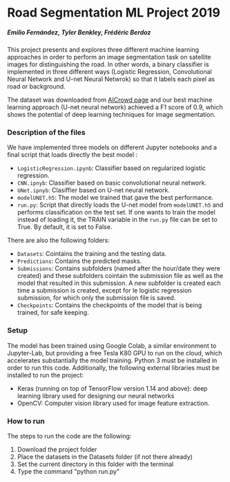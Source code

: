 # Road Segmentation ML Project 2019
##### Emilio Fernández, Tyler Benkley, Frédéric Berdoz

This project presents and explores three different machine learning approaches in order to perform an image segmentation task on satellite images for distinguishing the road. In other words, a binary classifier is implemented in three different ways (Logistic Regression, Convolutional Neural Network and U-net Neural Netwrok) so that it labels each pixel as road or background. 

The dataset was downloaded from [AICrowd page](https://www.aicrowd.com/challenges/epfl-ml-road-segmentation-2019/dataset_files) and our best machine learning approach (U-net neural network) achieved a F1 score of 0.9, which shows the potential of deep learning techniques for image segmentation.


### Description of the files

We have implemented three models on different Jupyter notebooks and a final script that loads directly the best model :
+ `LogisticRegression.ipynb`: Classifier based on regularized logistic regression. 
+ `CNN.ipnyb`: Classifier based on basic convolutional neural network.
+ `UNet.ipnyb`: Clasiffier based on U-net neural network.
+ `modelUNET.h5`: The model we trained that gave the best performance.
+ `run.py`:  Script that directly loads the U-net model from `modelUNET.h5` and performs classification on the test set. If one wants to train the model instead of loading it, the TRAIN variable in the `run.py` file can be set to True. By default, it is set to False.

There are also the following folders:
+ `Datasets`: Cointains the training and the testing data.
+ `Predictions`: Contains the predicted masks.
+ `Submissions`: Contains subfolders (named after the hour/date they were created) and these subfolders cointain the submission file as well as the model that resulted in this submission. A new subfolder is created each time a submission is created, except for le logistic regression submission, for which only the submission file is saved.
+ `Checkpoints`: Contains the checkpoints of the model that is being trained, for safe keeping.

### Setup

The model has been trained using Google Colab, a similar environment to Jupyter-Lab, but providing a free Tesla K80 GPU to run on the cloud, which accelerates substantially the model training. Python 3 must be installed in order to run this code.
Additionally, the following external libraries must be installed to run the project:
- Keras (running on top of TensorFlow version 1.14 and above): deep learning library used for designing our neural networks
- OpenCV: Computer vision library used for image feature extraction.


### How to run

The steps to run the code are the following:
1) Download the project folder
2) Place the datasets in the Datasets folder (if not there already) 
3) Set the current directory in this folder with the terminal
4) Type the command "python run.py"
